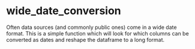 # wide_date_conversion
Often data sources (and commonly public ones) come in a wide date format. This is a simple function which will look for which columns can be converted as dates and reshape the dataframe to a long format.

